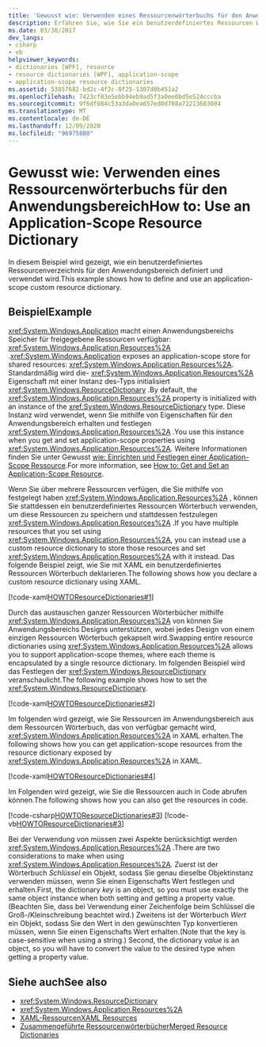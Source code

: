 ```yaml
---
title: 'Gewusst wie: Verwenden eines Ressourcenwörterbuchs für den Anwendungsbereich'
description: Erfahren Sie, wie Sie ein benutzerdefiniertes Ressourcen Wörterbuch im Anwendungsbereich in Windows Presentation Foundation (WPF) definieren und verwenden.
ms.date: 03/30/2017
dev_langs:
- csharp
- vb
helpviewer_keywords:
- dictionaries [WPF], resource
- resource dictionaries [WPF], application-scope
- application-scope resource dictionaries
ms.assetid: 53857682-bd2c-4f2c-8f25-1307d0b451a2
ms.openlocfilehash: 7423cf03e5ebb94eb9ad5f3a0ee0bd5e524cccba
ms.sourcegitcommit: 9f6df084c53a3da0ea657ed0d708a72213683084
ms.translationtype: MT
ms.contentlocale: de-DE
ms.lasthandoff: 12/09/2020
ms.locfileid: "96975080"
---
```

# <a name="how-to-use-an-application-scope-resource-dictionary"></a><span data-ttu-id="a66ab-103">Gewusst wie: Verwenden eines Ressourcenwörterbuchs für den Anwendungsbereich</span><span class="sxs-lookup"><span data-stu-id="a66ab-103">How to: Use an Application-Scope Resource Dictionary</span></span>

<span data-ttu-id="a66ab-104">In diesem Beispiel wird gezeigt, wie ein benutzerdefiniertes Ressourcenverzeichnis für den Anwendungsbereich definiert und verwendet wird.</span><span class="sxs-lookup"><span data-stu-id="a66ab-104">This example shows how to define and use an application-scope custom resource dictionary.</span></span>  
  
## <a name="example"></a><span data-ttu-id="a66ab-105">Beispiel</span><span class="sxs-lookup"><span data-stu-id="a66ab-105">Example</span></span>  

 <span data-ttu-id="a66ab-106"><xref:System.Windows.Application> macht einen Anwendungsbereichs Speicher für freigegebene Ressourcen verfügbar: <xref:System.Windows.Application.Resources%2A> .</span><span class="sxs-lookup"><span data-stu-id="a66ab-106"><xref:System.Windows.Application> exposes an application-scope store for shared resources: <xref:System.Windows.Application.Resources%2A>.</span></span> <span data-ttu-id="a66ab-107">Standardmäßig wird die- <xref:System.Windows.Application.Resources%2A> Eigenschaft mit einer Instanz des-Typs initialisiert <xref:System.Windows.ResourceDictionary> .</span><span class="sxs-lookup"><span data-stu-id="a66ab-107">By default, the <xref:System.Windows.Application.Resources%2A> property is initialized with an instance of the <xref:System.Windows.ResourceDictionary> type.</span></span> <span data-ttu-id="a66ab-108">Diese Instanz wird verwendet, wenn Sie mithilfe von Eigenschaften für den Anwendungsbereich erhalten und festlegen <xref:System.Windows.Application.Resources%2A> .</span><span class="sxs-lookup"><span data-stu-id="a66ab-108">You use this instance when you get and set application-scope properties using <xref:System.Windows.Application.Resources%2A>.</span></span> <span data-ttu-id="a66ab-109">Weitere Informationen finden Sie unter Gewusst [wie: Einrichten und Festlegen einer Application-Scope Ressource](/previous-versions/dotnet/netframework-4.0/aa348547(v=vs.100)).</span><span class="sxs-lookup"><span data-stu-id="a66ab-109">For more information, see [How to: Get and Set an Application-Scope Resource](/previous-versions/dotnet/netframework-4.0/aa348547(v=vs.100)).</span></span>
  
 <span data-ttu-id="a66ab-110">Wenn Sie über mehrere Ressourcen verfügen, die Sie mithilfe von festgelegt haben <xref:System.Windows.Application.Resources%2A> , können Sie stattdessen ein benutzerdefiniertes Ressourcen Wörterbuch verwenden, um diese Ressourcen zu speichern und stattdessen festzulegen <xref:System.Windows.Application.Resources%2A> .</span><span class="sxs-lookup"><span data-stu-id="a66ab-110">If you have multiple resources that you set using <xref:System.Windows.Application.Resources%2A>, you can instead use a custom resource dictionary to store those resources and set <xref:System.Windows.Application.Resources%2A> with it instead.</span></span> <span data-ttu-id="a66ab-111">Das folgende Beispiel zeigt, wie Sie mit XAML ein benutzerdefiniertes Ressourcen Wörterbuch deklarieren.</span><span class="sxs-lookup"><span data-stu-id="a66ab-111">The following shows how you declare a custom resource dictionary using XAML.</span></span>
  
 [!code-xaml[HOWTOResourceDictionaries#1](~/samples/snippets/csharp/VS_Snippets_Wpf/HowToResourceDictionaries/CSharp/MyResourceDictionary.xaml#1)]  
  
 <span data-ttu-id="a66ab-112">Durch das austauschen ganzer Ressourcen Wörterbücher mithilfe <xref:System.Windows.Application.Resources%2A> von können Sie Anwendungsbereichs Designs unterstützen, wobei jedes Design von einem einzigen Ressourcen Wörterbuch gekapselt wird.</span><span class="sxs-lookup"><span data-stu-id="a66ab-112">Swapping entire resource dictionaries using <xref:System.Windows.Application.Resources%2A> allows you to support application-scope themes, where each theme is encapsulated by a single resource dictionary.</span></span> <span data-ttu-id="a66ab-113">Im folgenden Beispiel wird das Festlegen der <xref:System.Windows.ResourceDictionary> veranschaulicht.</span><span class="sxs-lookup"><span data-stu-id="a66ab-113">The following example shows how to set the <xref:System.Windows.ResourceDictionary>.</span></span>  
  
 [!code-xaml[HOWTOResourceDictionaries#2](~/samples/snippets/csharp/VS_Snippets_Wpf/HowToResourceDictionaries/CSharp/App.xaml#2)]  
  
 <span data-ttu-id="a66ab-114">Im folgenden wird gezeigt, wie Sie Ressourcen im Anwendungsbereich aus dem Ressourcen Wörterbuch, das von verfügbar gemacht wird, <xref:System.Windows.Application.Resources%2A> in XAML erhalten.</span><span class="sxs-lookup"><span data-stu-id="a66ab-114">The following shows how you can get application-scope resources from the resource dictionary exposed by <xref:System.Windows.Application.Resources%2A> in XAML.</span></span>  
  
 [!code-xaml[HOWTOResourceDictionaries#4](~/samples/snippets/csharp/VS_Snippets_Wpf/HowToResourceDictionaries/CSharp/MainWindow.xaml#4)]  
  
 <span data-ttu-id="a66ab-115">Im Folgenden wird gezeigt, wie Sie die Ressourcen auch in Code abrufen können.</span><span class="sxs-lookup"><span data-stu-id="a66ab-115">The following shows how you can also get the resources in code.</span></span>  
  
 [!code-csharp[HOWTOResourceDictionaries#3](~/samples/snippets/csharp/VS_Snippets_Wpf/HowToResourceDictionaries/CSharp/MainWindow.xaml.cs#3)]
 [!code-vb[HOWTOResourceDictionaries#3](~/samples/snippets/visualbasic/VS_Snippets_Wpf/HowToResourceDictionaries/VB/MainWindow.xaml.vb#3)]  
  
 <span data-ttu-id="a66ab-116">Bei der Verwendung von müssen zwei Aspekte berücksichtigt werden <xref:System.Windows.Application.Resources%2A> .</span><span class="sxs-lookup"><span data-stu-id="a66ab-116">There are two considerations to make when using <xref:System.Windows.Application.Resources%2A>.</span></span> <span data-ttu-id="a66ab-117">Zuerst ist der Wörterbuch *Schlüssel* ein Objekt, sodass Sie genau dieselbe Objektinstanz verwenden müssen, wenn Sie einen Eigenschafts Wert festlegen und erhalten.</span><span class="sxs-lookup"><span data-stu-id="a66ab-117">First, the dictionary *key* is an object, so you must use exactly the same object instance when both setting and getting a property value.</span></span> <span data-ttu-id="a66ab-118">(Beachten Sie, dass bei Verwendung einer Zeichenfolge beim Schlüssel die Groß-/Kleinschreibung beachtet wird.) Zweitens ist der Wörterbuch *Wert* ein Objekt, sodass Sie den Wert in den gewünschten Typ konvertieren müssen, wenn Sie einen Eigenschafts Wert erhalten.</span><span class="sxs-lookup"><span data-stu-id="a66ab-118">(Note that the key is case-sensitive when using a string.) Second, the dictionary *value* is an object, so you will have to convert the value to the desired type when getting a property value.</span></span>  
  
## <a name="see-also"></a><span data-ttu-id="a66ab-119">Siehe auch</span><span class="sxs-lookup"><span data-stu-id="a66ab-119">See also</span></span>

- <xref:System.Windows.ResourceDictionary>
- <xref:System.Windows.Application.Resources%2A>
- [<span data-ttu-id="a66ab-120">XAML-Ressourcen</span><span class="sxs-lookup"><span data-stu-id="a66ab-120">XAML Resources</span></span>](/dotnet/desktop-wpf/fundamentals/xaml-resources-define)
- [<span data-ttu-id="a66ab-121">Zusammengeführte Ressourcenwörterbücher</span><span class="sxs-lookup"><span data-stu-id="a66ab-121">Merged Resource Dictionaries</span></span>](../advanced/merged-resource-dictionaries.md)

